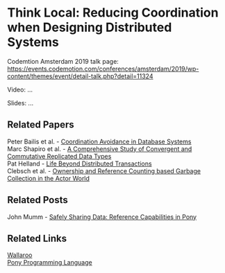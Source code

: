 # Think Local: Reducing Coordination when Designing Distributed Systems

Codemtion Amsterdam 2019 talk page: https://events.codemotion.com/conferences/amsterdam/2019/wp-content/themes/event/detail-talk.php?detail=11324

Video: ...

Slides: ...

## Related Papers

Peter Bailis et al. - [Coordination Avoidance in Database Systems](http://www.vldb.org/pvldb/vol8/p185-bailis.pdf)  
Marc Shapiro et al. - [A Comprehensive Study of Convergent and Commutative Replicated Data Types](https://hal.inria.fr/inria-00555588/document)  
Pat Helland - [Life Beyond Distributed Transactions](https://queue.acm.org/detail.cfm?ref=rss&id=3025012)  
Clebsch et al. - [Ownership and Reference Counting based Garbage Collection in the Actor World](https://www.doc.ic.ac.uk/~scd/icooolps15_GC.pdf)  

## Related Posts
John Mumm - [Safely Sharing Data: Reference Capabilities in Pony](http://jtfmumm.com/blog/2016/03/06/safely-sharing-data-pony-reference-capabilities/)  

## Related Links

[Wallaroo](http://github.com/wallaroolabs/wallaroo)  
[Pony Programming Language](http://www.ponylang.org)

